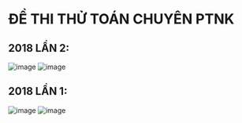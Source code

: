 
# ĐỀ THI THỬ TOÁN CHUYÊN PTNK

## 2018 LẦN 2:
![image](https://github.com/user-attachments/assets/1ad1aad9-7db3-4d0a-9203-ee60b868ec88)
![image](https://github.com/user-attachments/assets/ddffa73d-a0d7-45f0-99b7-279f87fe259e)

## 2018 LẦN 1:
![image](https://github.com/user-attachments/assets/04381614-9bcd-42e5-b6d0-d50db4b490cd)
![image](https://github.com/user-attachments/assets/fb967f2e-f488-41ca-8d42-ceba63e890e8)




